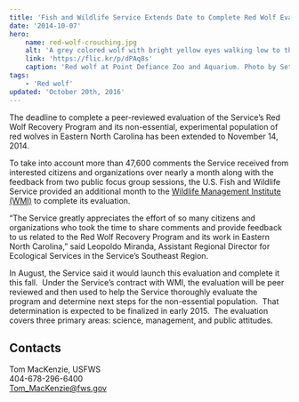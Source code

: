 ```yaml
---
title: 'Fish and Wildlife Service Extends Date to Complete Red Wolf Evaluation to November 14'
date: '2014-10-07'
hero:
    name: red-wolf-crouching.jpg
    alt: 'A grey colored wolf with bright yellow eyes walking low to the ground.'
    link: 'https://flic.kr/p/dPAq8s'
    caption: 'Red wolf at Point Defiance Zoo and Aquarium. Photo by Seth Bynum, PDZA.'
tags:
    - 'Red wolf'
updated: 'October 20th, 2016'
---
```


The deadline to complete a peer-reviewed evaluation of the Service’s Red Wolf Recovery Program and its non-essential, experimental population of red wolves in Eastern North Carolina has been extended to November 14, 2014.

To take into account more than 47,600 comments the Service received from interested citizens and organizations over nearly a month along with the feedback from two public focus group sessions, the U.S. Fish and Wildlife Service provided an additional month to the [Wildlife Management Institute (WMI)](http://www.wildlifemanagementinstitute.org/) to complete its evaluation. 

“The Service greatly appreciates the effort of so many citizens and organizations who took the time to share comments and provide feedback to us related to the Red Wolf Recovery Program and its work in Eastern North Carolina,” said Leopoldo Miranda, Assistant Regional Director for Ecological Services in the Service’s Southeast Region.

In August, the Service said it would launch this evaluation and complete it this fall.  Under the Service’s contract with WMI, the evaluation will be peer reviewed and then used to help the Service thoroughly evaluate the program and determine next steps for the non-essential population.  That determination is expected to be finalized in early 2015.  The evaluation covers three primary areas: science, management, and public attitudes.

## Contacts

Tom MacKenzie, USFWS  
404-678-296-6400  
[Tom_MacKenzie@fws.gov](mailto:Tom_MacKenzie@fws.gov)
